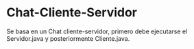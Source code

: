 # Chat-Cliente-Servidor
Se basa en un Chat cliente-servidor, primero debe ejecutarse el Servidor.java y posteriormente Cliente.java.
